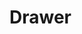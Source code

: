 # Drawer

<CodeBlock :importComponentInstanceFn="() => import('@/components/use-cases/VDrawerExample.vue')" :importComponentRawFn="() => import('@/components/use-cases/VDrawerExample.vue?raw')"></CodeBlock>
